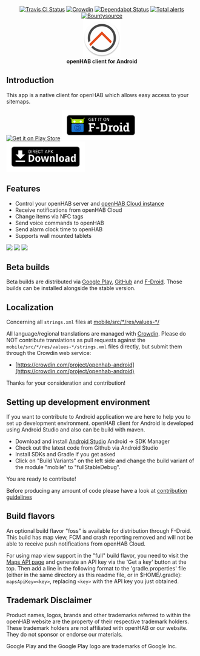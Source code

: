 <p align="center">
    <a href="https://travis-ci.org/openhab/openhab-android"><img alt="Travis CI Status" src="https://travis-ci.org/openhab/openhab-android.svg?branch=master"></a>
    <a href="https://crowdin.com/project/openhab-android"><img alt="Crowdin" src="https://d322cqt584bo4o.cloudfront.net/openhab-android/localized.svg"></a>
    <a href="https://dependabot.com"><img alt="Dependabot Status" src="https://api.dependabot.com/badges/status?host=github&repo=openhab/openhab-android"></a>
    <a href="https://lgtm.com/projects/g/openhab/openhab-android/alerts/"><img alt="Total alerts" src="https://img.shields.io/lgtm/alerts/g/openhab/openhab-android.svg?logo=lgtm&logoWidth=18"></a>
    <a href="https://www.bountysource.com/teams/openhab/issues?tracker_ids=968858"><img alt="Bountysource" src="https://www.bountysource.com/badge/tracker?tracker_id=968858"></a>
    <br>
    <img alt="Logo" src="fastlane/metadata/android/en-US/images/icon.png" width="100">
    <br>
    <b>openHAB client for Android</b>
</p>

## Introduction

This app is a native client for openHAB which allows easy access to your sitemaps.

<a href="https://play.google.com/store/apps/details?id=org.openhab.habdroid"><img src="https://play.google.com/intl/en_us/badges/images/generic/en_badge_web_generic.png" alt="Get it on Play Store" height="80"></a>
<a href="https://f-droid.org/app/org.openhab.habdroid"><img src="docs/images/get-it-on-fdroid.png" alt="Get it on F-Droid" height="80"></a>
<a href="https://github.com/openhab/openhab-android/releases"><img src="assets/direct-apk-download.png" alt="Get it on GitHub" height="80"></a>

## Features
* Control your openHAB server and [openHAB Cloud instance](https://github.com/openhab/openhab-cloud)
* Receive notifications from openHAB Cloud
* Change items via NFC tags
* Send voice commands to openHAB
* Send alarm clock time to openHAB
* Supports wall mounted tablets

<img src="fastlane/metadata/android/en-US/images/phoneScreenshots/main-menu.png" width="200px"> <img src="fastlane/metadata/android/en-US/images/phoneScreenshots/widget-overview.png" width="200px"> <img src="fastlane/metadata/android/en-US/images/phoneScreenshots/chart.png" width="200px">

## Beta builds

Beta builds are distributed via [Google Play](https://play.google.com/store/apps/details?id=org.openhab.habdroid.beta), [GitHub](https://github.com/openhab/openhab-android/releases) and [F-Droid](https://f-droid.org/packages/org.openhab.habdroid.beta). Those builds can be installed alongside the stable version.

## Localization

Concerning all `strings.xml` files at [mobile/src/\*/res/values-\*/](mobile/src/main/res/)

All language/regional translations are managed with [Crowdin](https://crowdin.com/).
Please do NOT contribute translations as pull requests against the `mobile/src/*/res/values-*/strings.xml` files directly, but submit them through the Crowdin web service:

- [https://crowdin.com/project/openhab-android](https://crowdin.com/project/openhab-android)

Thanks for your consideration and contribution!

## Setting up development environment

If you want to contribute to Android application we are here to help you to set up development environment. openHAB client for Android is developed using Android Studio and also can be build with maven.

- Download and install [Android Studio](https://developer.android.com/sdk/installing/studio.html) Android -> SDK Manager
- Check out the latest code from Github via Android Studio
- Install SDKs and Gradle if you get asked
- Click on "Build Variants" on the left side and change the build variant of the module "mobile" to "fullStableDebug".

You are ready to contribute!

Before producing any amount of code please have a look at [contribution guidelines](CONTRIBUTING.md)

## Build flavors

An optional build flavor "foss" is available for distribution through F-Droid. This build has map view, FCM and crash reporting removed and will not be able to receive push notifications from openHAB Cloud.

For using map view support in the "full" build flavor, you need to visit the [Maps API page](https://developers.google.com/maps/android) and generate an API key via the 'Get a key' button at the top. Then add a line in the following format to the 'gradle.properties' file (either in the same directory as this readme file, or in $HOME/.gradle): `mapsApiKey=<key>`, replacing `<key>` with the API key you just obtained.

## Trademark Disclaimer

Product names, logos, brands and other trademarks referred to within the openHAB website are the property of their respective trademark holders. These trademark holders are not affiliated with openHAB or our website. They do not sponsor or endorse our materials.

Google Play and the Google Play logo are trademarks of Google Inc.
